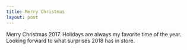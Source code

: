 ```yaml
---
title: Merry Christmas
layout: post
---
```

Merry Christmas 2017. Holidays are always my favorite time of the year. Looking forward to what surprises 2018 has in store.
